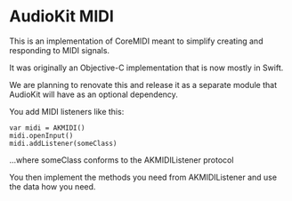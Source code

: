# AudioKit MIDI

This is an implementation of CoreMIDI meant to simplify creating and responding to MIDI signals. 

It was originally an Objective-C implementation that is now mostly in Swift.

We are planning to renovate this and release it as a separate module that AudioKit will have as an optional dependency.

You add MIDI listeners like this:
 ```
var midi = AKMIDI()
midi.openInput()
midi.addListener(someClass)
 ```
 ...where someClass conforms to the AKMIDIListener protocol

You then implement the methods you need from AKMIDIListener and use the data how you need.
